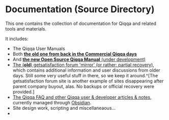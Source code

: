 # Documentation (Source Directory)

This one contains the collection of documentation for Qiqqa and related tools and materials.

It includes:

- The Qiqqa User Manuals
- Both [**the old one from back in the Commercial Qiqqa days**](<./The Official Manual (v79 Old Commercial)/>)
- And [**the new Open Source Qiqqa Manual** (under development)](<./The Official Manual (v80-89 Open Source)/>)
- [The (**old**) getsatisfaction forum 'mirror' (or rather: partial recovery)](./getsatisfaction-mirror/), which contains additional information and user discussions from older days. Still some very useful stuff in there, so we keep it around.^[The getsatisfaction forum site is another example of sites disappearing after parent company buyout, alas. No backups or official recovery were provided.]
- [The Qiqqa FAQ and other Qiqqa user & developer articles & notes](./Notes/), currently managed through [Obsidian](https://obsidian.md/).
- Site design work, scripting and miscellaneaous...
- 